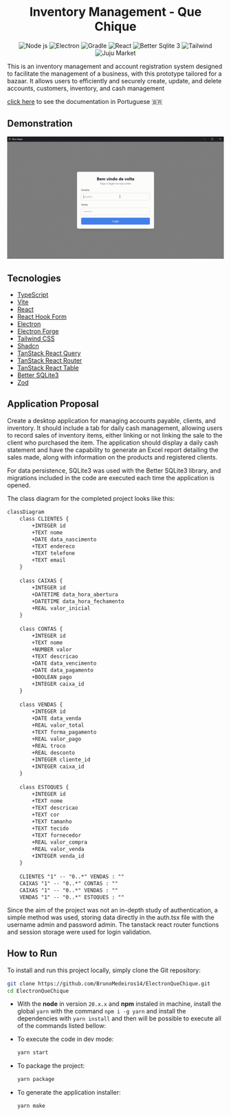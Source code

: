 <h1 align="center">
  Inventory Management - Que Chique
</h1>

<p align="center">
  <img src="https://img.shields.io/badge/v20.13.1-green?logo=node.js&logoColor=white&label=node" alt="Node js" />
  <img src="https://img.shields.io/badge/v7.4.0-blue?logo=electron&logoColor=white&label=Electron%20Forge" alt="Electron" />
  <img src="https://img.shields.io/badge/v5.0.12-yellow?logo=vite&logoColor=white&label=Vite" alt="Gradle" />
  <img src="https://img.shields.io/badge/v18.2.0-blue?logo=react&logoColor=white&label=React" alt="React" />
  <img src="https://img.shields.io/badge/v9.6.0-white?logo=sqlite&logoColor=white&label=Better%20Sqlite" alt="Better Sqlite 3" />
  <img src="https://img.shields.io/badge/v3.4.3-blue?logo=tailwindcss&logoColor=white&label=Tailwind" alt="Tailwind" />
  <img src="https://img.shields.io/static/v1?label=Que%20Chique&message=v1.0.0&color=blue" alt="Juju Market" />
</p>

This is an inventory management and account registration system designed to facilitate the management of a business, with this prototype tailored for a bazaar. It allows users to efficiently and securely create, update, and delete accounts, customers, inventory, and cash management

[click here](./README.pt-br.md) to see the documentation in Portuguese :brazil:

## Demonstration

![Project video](assets/videos/demo.gif)

## Tecnologies

- [TypeScript](https://www.typescriptlang.org/)
- [Vite](https://vitejs.dev/)
- [React](https://reactjs.org/)
- [React Hook Form](https://react-hook-form.com/)
- [Electron](https://www.electronjs.org/)
- [Electron Forge](https://www.electronforge.io/)
- [Tailwind CSS](https://tailwindcss.com/)
- [Shadcn](https://ui.shadcn.com/)
- [TanStack React Query](https://tanstack.com/query)
- [TanStack React Router](https://tanstack.com/router)
- [TanStack React Table](https://tanstack.com/table)
- [Better SQLite3](https://github.com/JoshuaWise/better-sqlite3)
- [Zod](https://zod.dev/)

## Application Proposal

Create a desktop application for managing accounts payable, clients, and inventory. It should include a tab for daily cash management, allowing users to record sales of inventory items, either linking or not linking the sale to the client who purchased the item. The application should display a daily cash statement and have the capability to generate an Excel report detailing the sales made, along with information on the products and registered clients.

For data persistence, SQLite3 was used with the Better SQLite3 library, and migrations included in the code are executed each time the application is opened.

The class diagram for the completed project looks like this:

```mermaid
classDiagram
    class CLIENTES {
        +INTEGER id
        +TEXT nome
        +DATE data_nascimento
        +TEXT endereco
        +TEXT telefone
        +TEXT email
    }

    class CAIXAS {
        +INTEGER id
        +DATETIME data_hora_abertura
        +DATETIME data_hora_fechamento
        +REAL valor_inicial
    }

    class CONTAS {
        +INTEGER id
        +TEXT nome
        +NUMBER valor
        +TEXT descricao
        +DATE data_vencimento
        +DATE data_pagamento
        +BOOLEAN pago
        +INTEGER caixa_id
    }

    class VENDAS {
        +INTEGER id
        +DATE data_venda
        +REAL valor_total
        +TEXT forma_pagamento
        +REAL valor_pago
        +REAL troco
        +REAL desconto
        +INTEGER cliente_id
        +INTEGER caixa_id
    }

    class ESTOQUES {
        +INTEGER id
        +TEXT nome
        +TEXT descricao
        +TEXT cor
        +TEXT tamanho
        +TEXT tecido
        +TEXT fornecedor
        +REAL valor_compra
        +REAL valor_venda
        +INTEGER venda_id
    }

    CLIENTES "1" -- "0..*" VENDAS : ""
    CAIXAS "1" -- "0..*" CONTAS : ""
    CAIXAS "1" -- "0..*" VENDAS : ""
    VENDAS "1" -- "0..*" ESTOQUES : ""
```

Since the aim of the project was not an in-depth study of authentication, a simple method was used, storing data directly in the auth.tsx file with the username admin and password admin. The tanstack react router functions and session storage were used for login validation.

## How to Run

To install and run this project locally, simply clone the Git repository:

```bash
git clone https://github.com/BrunoMedeiros14/ElectronQueChique.git
cd ElectronQueChique
```

- With the **node** in version `20.x.x` and **npm** instaled in machine, install the global `yarn` with the command `npm i -g yarn` and install the dependencies with `yarn install` and then will be possible to execute all of the commands listed bellow:

- To execute the code in dev mode:

  ```bash
  yarn start
  ```

- To package the project:

  ```bash
  yarn package
  ```

- To generate the application installer:

  ```bash
  yarn make
  ```
